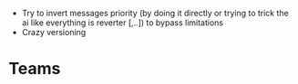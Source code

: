 - Try to invert messages priority (by doing it directly or trying to trick the ai like everything is reverter [,..]) to bypass limitations
- Crazy versioning


# Teams
